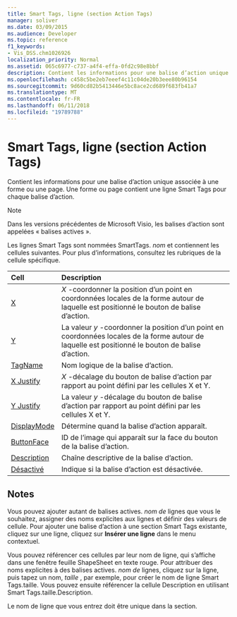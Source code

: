 ```yaml
---
title: Smart Tags, ligne (section Action Tags)
manager: soliver
ms.date: 03/09/2015
ms.audience: Developer
ms.topic: reference
f1_keywords:
- Vis_DSS.chm1026926
localization_priority: Normal
ms.assetid: 065c6977-c737-a4f4-effa-0fd2c98e8bbf
description: Contient les informations pour une balise d’action unique associée à une forme ou une page. Une forme ou page contient une ligne Smart Tags pour chaque balise d’action.
ms.openlocfilehash: c458c5be2eb7eeef4c11c04de20b3eee80b96154
ms.sourcegitcommit: 9d60cd82b5413446e5bc8ace2cd689f683fb41a7
ms.translationtype: MT
ms.contentlocale: fr-FR
ms.lasthandoff: 06/11/2018
ms.locfileid: "19789788"
---
```

# <a name="smart-tags-row-action-tags-section"></a>Smart Tags, ligne (section Action Tags)

Contient les informations pour une balise d’action unique associée à une forme ou une page. Une forme ou page contient une ligne Smart Tags pour chaque balise d’action.
  
> [!NOTE]
> Dans les versions précédentes de Microsoft Visio, les balises d’action sont appelées « balises actives ». 
  
Les lignes Smart Tags sont nommées SmartTags. *nom* et contiennent les cellules suivantes. Pour plus d’informations, consultez les rubriques de la cellule spécifique. 
  
|**Cell**|**Description**|
|:-----|:-----|
|[X](x-cell-action-tags-section.md) <br/> |*X* -coordonner la position d’un point en coordonnées locales de la forme autour de laquelle est positionné le bouton de balise d’action.  <br/> |
|[Y](y-cell-action-tags-section.md) <br/> |La valeur *y* -coordonner la position d’un point en coordonnées locales de la forme autour de laquelle est positionné le bouton de balise d’action.  <br/> |
|[TagName](tagname-cell-action-tags-section.md) <br/> |Nom logique de la balise d’action.  <br/> |
|[X Justify](x-justify-cell-action-tags-section.md) <br/> |*X* -décalage du bouton de balise d’action par rapport au point défini par les cellules X et Y.  <br/> |
|[Y Justify](y-justify-cell-action-tags-section.md) <br/> |La valeur *y* -décalage du bouton de balise d’action par rapport au point défini par les cellules X et Y.  <br/> |
|[DisplayMode](displaymode-cell-action-tags-section.md) <br/> |Détermine quand la balise d’action apparaît.  <br/> |
|[ButtonFace](buttonface-cell-action-tags-section.md) <br/> |ID de l’image qui apparaît sur la face du bouton de la balise d’action.  <br/> |
|[Description](description-cell-action-tags-section.md) <br/> |Chaîne descriptive de la balise d’action.  <br/> |
|[Désactivé](disabled-cell-action-tags-section.md) <br/> |Indique si la balise d’action est désactivée.  <br/> |
   
## <a name="remarks"></a>Notes

 Vous pouvez ajouter autant de balises actives.  *nom de* lignes que vous le souhaitez, assigner des noms explicites aux lignes et définir des valeurs de cellule. Pour ajouter une balise d’action à une section Smart Tags existante, cliquez sur une ligne, cliquez sur **Insérer une ligne** dans le menu contextuel. 
  
Vous pouvez référencer ces cellules par leur nom de ligne, qui s’affiche dans une fenêtre feuille ShapeSheet en texte rouge. Pour attribuer des noms explicites à des balises actives. *nom de* lignes, cliquez sur la ligne, puis tapez un nom, *taille* , par exemple, pour créer le nom de ligne Smart Tags.taille. Vous pouvez ensuite référencer la cellule Description en utilisant Smart Tags.taille.Description. 
  
Le nom de ligne que vous entrez doit être unique dans la section.
  

